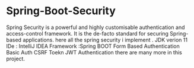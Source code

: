 # Spring-Boot-Security
Spring Security is a powerful and highly customisable authentication and access-control framework. It is the de-facto standard for securing Spring-based applications.
here all the spring security i implement .
JDK verion 11
IDe : IntelliJ IDEA
Framework :Spring BOOT
Form Based Authentication 
Basic Auth 
CSRF Toekn
JWT Authentication 
there are many more in this project.
